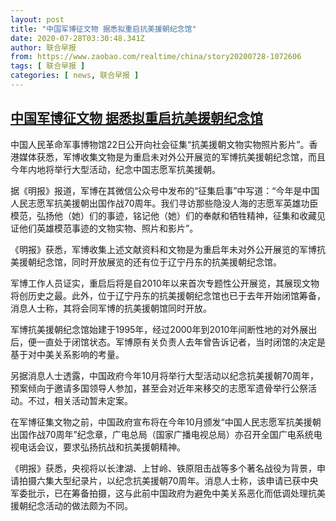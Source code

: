 ```yaml
---
layout: post
title: "中国军博征文物 据悉拟重启抗美援朝纪念馆"
date: 2020-07-28T03:30:48.341Z
author: 联合早报
from: https://www.zaobao.com/realtime/china/story20200728-1072606
tags: [ 联合早报 ]
categories: [ news, 联合早报 ]
---
```

<!--1595933280000-->
[中国军博征文物 据悉拟重启抗美援朝纪念馆](https://www.zaobao.com/realtime/china/story20200728-1072606)
------

<div>
<p>中国人民革命军事博物馆22日公开向社会征集“抗美援朝文物实物照片影片”。香港媒体获悉，军博收集文物是为重启未对外公开展览的军博抗美援朝纪念馆，而且今年内地将举行大型活动，纪念中国志愿军抗美援朝。</p><p>据《明报》报道，军博在其微信公众号中发布的“征集启事”中写道：“今年是中国人民志愿军抗美援朝出国作战70周年。我们寻访那些隐没人海的志愿军英雄功臣模范，弘扬他（她）们的事迹，铭记他（她）们的奉献和牺牲精神，征集和收藏见证他们英雄模范事迹的文物实物、照片和影片”。</p><p>《明报》获悉，军博收集上述文献资料和文物是为重启年未对外公开展览的军博抗美援朝纪念馆，同时开放展览的还有位于辽宁丹东的抗美援朝纪念馆。</p><section id="imu"><div id="dfp-ad-imu1-wrapper" class="dfp-tag-wrapper"><div id="dfp-ad-imu1" class="dfp-tag-wrapper"></div></div></section><p>军博工作人员证实，重启后将是自2010年以来首次专题性公开展览，其展现文物将创历史之最。此外，位于辽宁丹东的抗美援朝纪念馆也已于去年开始闭馆筹备，消息人士称，其将会同军博的抗美援朝馆同时开放。</p><p>军博抗美援朝纪念馆始建于1995年，经过2000年到2010年间断性地的对外展出后，便一直处于闭馆状态。军博原有关负责人去年曾告诉记者，当时闭馆的决定是基于对中美关系影响的考量。</p><p>另据消息人士透露，中国政府今年10月将举行大型活动以纪念抗美援朝70周年，预案倾向于邀请多国领导人参加，甚至会对近年来移交的志愿军遗骨举行公祭活动。不过，相关活动暂未定案。</p><p>在军博征集文物之前，中国政府宣布将在今年10月颁发“中国人民志愿军抗美援朝出国作战70周年”纪念章，广电总局（国家广播电视总局）亦召开全国广电系统电视电话会议，要求弘扬抗战和抗美援朝精神。</p><div id="innity-in-post"></div><div id="dfp-ad-midarticlespecial-wrapper" class="dfp-tag-wrapper"><div id="dfp-ad-midarticlespecial" class="dfp-tag-wrapper"></div></div><p>《明报》获悉，央视将以长津湖、上甘岭、铁原阻击战等多个著名战役为背景，申请拍摄六集大型纪录片，以纪念抗美援朝70周年。消息人士称，该申请已获中央军委批示，已在筹备拍摄，这与此前中国政府为避免中美关系恶化而低调处理抗美援朝纪念活动的做法颇为不同。</p><p> </p><p> </p><p> </p>
</div>
